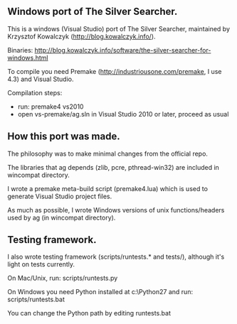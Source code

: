 Windows port of The Silver Searcher.
------------------------------------

This is a windows (Visual Studio) port of The Silver Searcher, maintained by
Krzysztof Kowalczyk (http://blog.kowalczyk.info/).

Binaries: http://blog.kowalczyk.info/software/the-silver-searcher-for-windows.html

To compile you need Premake (http://industriousone.com/premake, I use 4.3)
and Visual Studio.

Compilation steps:
 * run: premake4 vs2010
 * open vs-premake/ag.sln in Visual Studio 2010 or later, proceed as usual

How this port was made.
-----------------------

The philosophy was to make minimal changes from the official repo.

The libraries that ag depends (zlib, pcre, pthread-win32) are included in
wincompat directory.

I wrote a premake meta-build script (premake4.lua) which is used to generate
Visual Studio project files.

As much as possible, I wrote Windows versions of unix functions/headers
used by ag (in wincompat directory).

Testing framework.
------------------

I also wrote testing framework (scripts/runtests.* and tests/), although it's
light on tests currently.

On Mac/Unix, run: scripts/runtests.py

On Windows you need Python installed at c:\Python27 and run:
scripts/runtests.bat

You can change the Python path by editing runtests.bat
